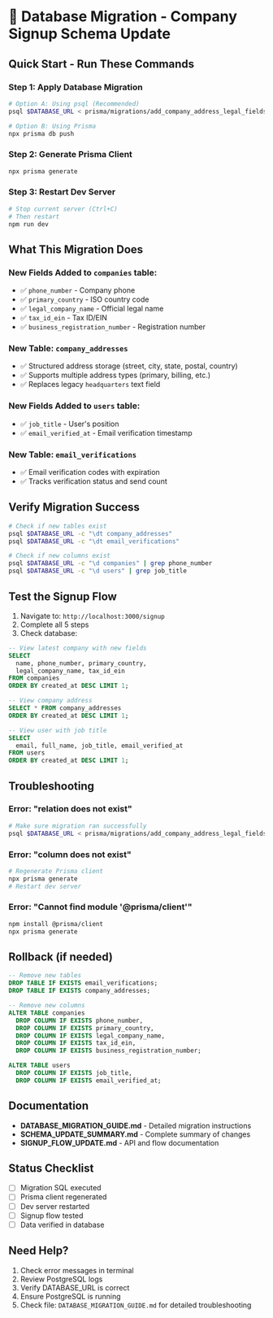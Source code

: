 # 🚀 Database Migration - Company Signup Schema Update

## Quick Start - Run These Commands

### Step 1: Apply Database Migration
```bash
# Option A: Using psql (Recommended)
psql $DATABASE_URL < prisma/migrations/add_company_address_legal_fields.sql

# Option B: Using Prisma
npx prisma db push
```

### Step 2: Generate Prisma Client
```bash
npx prisma generate
```

### Step 3: Restart Dev Server
```bash
# Stop current server (Ctrl+C)
# Then restart
npm run dev
```

## What This Migration Does

### New Fields Added to `companies` table:
- ✅ `phone_number` - Company phone
- ✅ `primary_country` - ISO country code  
- ✅ `legal_company_name` - Official legal name
- ✅ `tax_id_ein` - Tax ID/EIN
- ✅ `business_registration_number` - Registration number

### New Table: `company_addresses`
- ✅ Structured address storage (street, city, state, postal, country)
- ✅ Supports multiple address types (primary, billing, etc.)
- ✅ Replaces legacy `headquarters` text field

### New Fields Added to `users` table:
- ✅ `job_title` - User's position
- ✅ `email_verified_at` - Email verification timestamp

### New Table: `email_verifications`
- ✅ Email verification codes with expiration
- ✅ Tracks verification status and send count

## Verify Migration Success

```bash
# Check if new tables exist
psql $DATABASE_URL -c "\dt company_addresses"
psql $DATABASE_URL -c "\dt email_verifications"

# Check if new columns exist
psql $DATABASE_URL -c "\d companies" | grep phone_number
psql $DATABASE_URL -c "\d users" | grep job_title
```

## Test the Signup Flow

1. Navigate to: `http://localhost:3000/signup`
2. Complete all 5 steps
3. Check database:

```sql
-- View latest company with new fields
SELECT 
  name, phone_number, primary_country, 
  legal_company_name, tax_id_ein 
FROM companies 
ORDER BY created_at DESC LIMIT 1;

-- View company address
SELECT * FROM company_addresses 
ORDER BY created_at DESC LIMIT 1;

-- View user with job title
SELECT 
  email, full_name, job_title, email_verified_at 
FROM users 
ORDER BY created_at DESC LIMIT 1;
```

## Troubleshooting

### Error: "relation does not exist"
```bash
# Make sure migration ran successfully
psql $DATABASE_URL < prisma/migrations/add_company_address_legal_fields.sql
```

### Error: "column does not exist"
```bash
# Regenerate Prisma client
npx prisma generate
# Restart dev server
```

### Error: "Cannot find module '@prisma/client'"
```bash
npm install @prisma/client
npx prisma generate
```

## Rollback (if needed)

```sql
-- Remove new tables
DROP TABLE IF EXISTS email_verifications;
DROP TABLE IF EXISTS company_addresses;

-- Remove new columns
ALTER TABLE companies 
  DROP COLUMN IF EXISTS phone_number,
  DROP COLUMN IF EXISTS primary_country,
  DROP COLUMN IF EXISTS legal_company_name,
  DROP COLUMN IF EXISTS tax_id_ein,
  DROP COLUMN IF EXISTS business_registration_number;

ALTER TABLE users 
  DROP COLUMN IF EXISTS job_title,
  DROP COLUMN IF EXISTS email_verified_at;
```

## Documentation

- **DATABASE_MIGRATION_GUIDE.md** - Detailed migration instructions
- **SCHEMA_UPDATE_SUMMARY.md** - Complete summary of changes
- **SIGNUP_FLOW_UPDATE.md** - API and flow documentation

## Status Checklist

- [ ] Migration SQL executed
- [ ] Prisma client regenerated
- [ ] Dev server restarted
- [ ] Signup flow tested
- [ ] Data verified in database

## Need Help?

1. Check error messages in terminal
2. Review PostgreSQL logs
3. Verify DATABASE_URL is correct
4. Ensure PostgreSQL is running
5. Check file: `DATABASE_MIGRATION_GUIDE.md` for detailed troubleshooting
